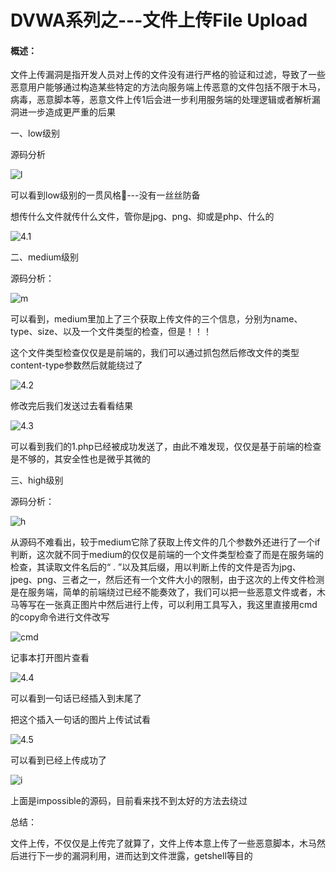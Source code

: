 # DVWA系列之---文件上传File Upload

#### 概述：

​		文件上传漏洞是指开发人员对上传的文件没有进行严格的验证和过滤，导致了一些恶意用户能够通过构造某些特定的方法向服务端上传恶意的文件包括不限于木马，病毒，恶意脚本等，恶意文件上传1后会进一步利用服务端的处理逻辑或者解析漏洞进一步造成更严重的后果

一、low级别

源码分析

![l](https://tvax1.sinaimg.cn/large/006O5vizly1gkuuwe4ptmj30r30ckaao.jpg)

可以看到low级别的一贯风格👀---没有一丝丝防备

想传什么文件就传什么文件，管你是jpg、png、抑或是php、什么的

![4.1](https://tva2.sinaimg.cn/large/006O5vizly1gkuv0dkotoj30lk09mmxk.jpg)



二、medium级别

源码分析：

![m](https://tva1.sinaimg.cn/large/006O5vizly1gkuv14mtmwj30zk0kx75o.jpg)

可以看到，medium里加上了三个获取上传文件的三个信息，分别为name、type、size、以及一个文件类型的检查，但是！！！

这个文件类型检查仅仅是是前端的，我们可以通过抓包然后修改文件的类型content-type参数然后就能绕过了

![4.2](https://tva2.sinaimg.cn/large/006O5vizly1gkvdhgpmh2j31hc0smmzz.jpg)

修改完后我们发送过去看看结果

![4.3](https://tva3.sinaimg.cn/large/006O5vizly1gkvdhgvdpaj30hu06egln.jpg)

可以看到我们的1.php已经被成功发送了，由此不难发现，仅仅是基于前端的检查是不够的，其安全性也是微乎其微的

三、high级别

源码分析：

![h](https://tva2.sinaimg.cn/large/006O5vizly1gkvdlaoadij314q0lrtaa.jpg)

从源码不难看出，较于medium它除了获取上传文件的几个参数外还进行了一个if判断，这次就不同于medium的仅仅是前端的一个文件类型检查了而是在服务端的检查，其读取文件名后的“ . ”以及其后缀，用以判断上传的文件是否为jpg、jpeg、png、三者之一，然后还有一个文件大小的限制，由于这次的上传文件检测是在服务端，简单的前端绕过已经不能奏效了，我们可以把一些恶意文件或者，木马等写在一张真正图片中然后进行上传，可以利用工具写入，我这里直接用cmd的copy命令进行文件改写

![cmd](https://tva1.sinaimg.cn/large/006O5vizly1gkvf6bewdpj30f505h0sp.jpg)

记事本打开图片查看

![4.4](https://tvax4.sinaimg.cn/large/006O5vizly1gkvf794jg4j317r0ji794.jpg)

可以看到一句话已经插入到末尾了

把这个插入一句话的图片上传试试看

![4.5](https://tvax1.sinaimg.cn/large/006O5vizly1gkvfchzwp9j30nb09m0t7.jpg)

可以看到已经上传成功了

![i](https://tva2.sinaimg.cn/large/006O5vizly1gkvgmdsvcuj31hc0smadc.jpg)

上面是impossible的源码，目前看来找不到太好的方法去绕过

总结：

文件上传，不仅仅是上传完了就算了，文件上传本意上传了一些恶意脚本，木马然后进行下一步的漏洞利用，进而达到文件泄露，getshell等目的